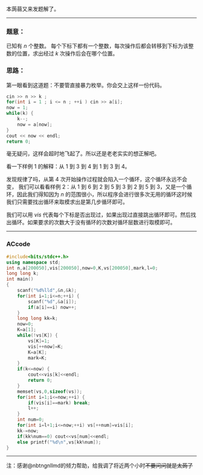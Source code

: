 本蒟蒻又来发题解了。

----------------------

### 题意：

已知有 $n$ 个整数。
每个下标下都有一个整数，每次操作后都会转移到下标为该整数的位置，求出经过 $k$ 次操作后会在哪个位置。

### 思路：

第一眼看到这道题：不要管直接暴力枚举。你会交上这样一份代码。

```cpp
cin >> n >> k ;
for(int i = 1 ; i <= n ; ++i ) cin >> a[i];
now = 1;
while(k) {
    k--;
    now = a[now];
}
cout << now << endl;
return 0;
```

毫无疑问，这样会超时地飞起了。所以还是老老实实的想正解吧。

看一下样例 $1$ 的解释：从 $1$ 到 $3$ 到 $4$ 到 $1$ 到 $3$ 到 $4$。 

发现规律了吗，从第 $4$ 次开始操作过程就会陷入一个循环，这个循环永远不会变，
我们可以看看样例 $2$：从 $1$ 到 $6$ 到 $2$ 到 $5$ 到 $3$ 到 $2$ 到 $5$ 到 $3$，又是一个循环，因此我们得知因为 $n$ 的范围很小，所以程序会进行很多次无用的循环这时候我们只需要找出循环来取模求出是第几步循环即可。

我们可以用 $vis$ 代表每个下标是否出现过，如果出现过直接跳出循环即可。然后找出循环。如果要求的次数大于没有循环的次数对循环层数进行取模即可。

------------------

### ACcode

```cpp
#include<bits/stdc++.h>
using namespace std;
int n,a[200050],vis[200050],now=0,K,vs[200050],mark,l=0;
long long k;
int main()
{
	scanf("%d%lld",&n,&k);
	for(int i=1;i<=n;++i) {
		scanf("%d",&a[i]);
		if(a[i]==i) now++;
	}
	long long kk=k;
	now=0;
	K=a[1];
	while(!vs[K]) {
		vs[K]=1;
		vis[++now]=K;
		K=a[K];
		mark=K;
	}
	if(k<=now) {
		cout<<vis[k]<<endl;
		return 0;
	}	
	memset(vs,0,sizeof(vs));
	for(int i=1;i<=now;++i) {
		if(vis[i]==mark) break;
		l++;
	}
	int num=0;
	for(int i=l+1;i<=now;++i) vs[++num]=vis[i];
	kk-=now;
	if(kk%num==0) cout<<vs[num]<<endl;
	else printf("%d\n",vs[kk%num]);
}
```

---------------------

注：感谢@nbtngnllmd的倾力帮助，给我调了将近两个小时~~不要问问就是太蒟了~~
